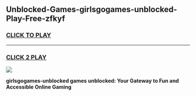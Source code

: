 
## Unblocked-Games-girlsgogames-unblocked-Play-Free-zfkyf
<h3>
<a href="https://premium76.site?title=girlsgogames-unblocked&ref=23A">CLICK TO PLAY</a></h3>
<hr>

<h3>
<a href="https://premium76.site?title=girlsgogames-unblocked&ref=23A">CLICK 2 PLAY</a>
  
</h3>

<a href="https://premium76.site?title=girlsgogames-unblocked&ref=23A"><img src="https://clearcache.store/games.png"></a>


**girlsgogames-unblocked games unblocked: Your Gateway to Fun and Accessible Online Gaming**
